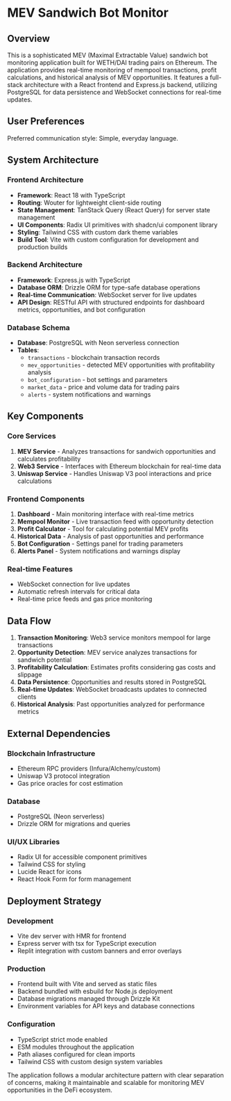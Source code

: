 # MEV Sandwich Bot Monitor

## Overview

This is a sophisticated MEV (Maximal Extractable Value) sandwich bot monitoring application built for WETH/DAI trading pairs on Ethereum. The application provides real-time monitoring of mempool transactions, profit calculations, and historical analysis of MEV opportunities. It features a full-stack architecture with a React frontend and Express.js backend, utilizing PostgreSQL for data persistence and WebSocket connections for real-time updates.

## User Preferences

Preferred communication style: Simple, everyday language.

## System Architecture

### Frontend Architecture
- **Framework**: React 18 with TypeScript
- **Routing**: Wouter for lightweight client-side routing
- **State Management**: TanStack Query (React Query) for server state management
- **UI Components**: Radix UI primitives with shadcn/ui component library
- **Styling**: Tailwind CSS with custom dark theme variables
- **Build Tool**: Vite with custom configuration for development and production builds

### Backend Architecture
- **Framework**: Express.js with TypeScript
- **Database ORM**: Drizzle ORM for type-safe database operations
- **Real-time Communication**: WebSocket server for live updates
- **API Design**: RESTful API with structured endpoints for dashboard metrics, opportunities, and bot configuration

### Database Schema
- **Database**: PostgreSQL with Neon serverless connection
- **Tables**: 
  - `transactions` - blockchain transaction records
  - `mev_opportunities` - detected MEV opportunities with profitability analysis
  - `bot_configuration` - bot settings and parameters
  - `market_data` - price and volume data for trading pairs
  - `alerts` - system notifications and warnings

## Key Components

### Core Services
1. **MEV Service** - Analyzes transactions for sandwich opportunities and calculates profitability
2. **Web3 Service** - Interfaces with Ethereum blockchain for real-time data
3. **Uniswap Service** - Handles Uniswap V3 pool interactions and price calculations

### Frontend Components
1. **Dashboard** - Main monitoring interface with real-time metrics
2. **Mempool Monitor** - Live transaction feed with opportunity detection
3. **Profit Calculator** - Tool for calculating potential MEV profits
4. **Historical Data** - Analysis of past opportunities and performance
5. **Bot Configuration** - Settings panel for trading parameters
6. **Alerts Panel** - System notifications and warnings display

### Real-time Features
- WebSocket connection for live updates
- Automatic refresh intervals for critical data
- Real-time price feeds and gas price monitoring

## Data Flow

1. **Transaction Monitoring**: Web3 service monitors mempool for large transactions
2. **Opportunity Detection**: MEV service analyzes transactions for sandwich potential
3. **Profitability Calculation**: Estimates profits considering gas costs and slippage
4. **Data Persistence**: Opportunities and results stored in PostgreSQL
5. **Real-time Updates**: WebSocket broadcasts updates to connected clients
6. **Historical Analysis**: Past opportunities analyzed for performance metrics

## External Dependencies

### Blockchain Infrastructure
- Ethereum RPC providers (Infura/Alchemy/custom)
- Uniswap V3 protocol integration
- Gas price oracles for cost estimation

### Database
- PostgreSQL (Neon serverless)
- Drizzle ORM for migrations and queries

### UI/UX Libraries
- Radix UI for accessible component primitives
- Tailwind CSS for styling
- Lucide React for icons
- React Hook Form for form management

## Deployment Strategy

### Development
- Vite dev server with HMR for frontend
- Express server with tsx for TypeScript execution
- Replit integration with custom banners and error overlays

### Production
- Frontend built with Vite and served as static files
- Backend bundled with esbuild for Node.js deployment
- Database migrations managed through Drizzle Kit
- Environment variables for API keys and database connections

### Configuration
- TypeScript strict mode enabled
- ESM modules throughout the application
- Path aliases configured for clean imports
- Tailwind CSS with custom design system variables

The application follows a modular architecture pattern with clear separation of concerns, making it maintainable and scalable for monitoring MEV opportunities in the DeFi ecosystem.